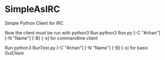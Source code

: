 SimpleAsIRC
===========

Simple Python Client for IRC

Now the client must be run with python3 
Run 
    python3 Run.py [-C "#chan"] [-N "Name"] [-B] [-s]
for commandline client
    
Run 
    python3 RunTest.py [-C "#chan"] [-N "Name"] [-B] [-s]
for basic GuiClient
